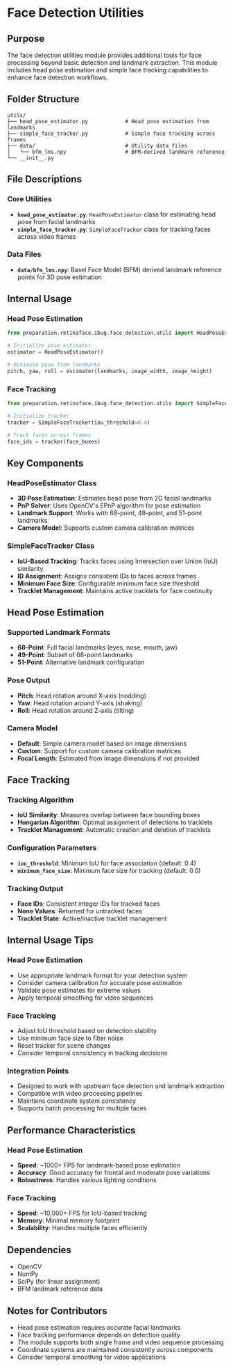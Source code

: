 # Face Detection Utilities

## Purpose

The face detection utilities module provides additional tools for face processing beyond basic detection and landmark extraction. This module includes head pose estimation and simple face tracking capabilities to enhance face detection workflows.

## Folder Structure

```
utils/
├── head_pose_estimator.py            # Head pose estimation from landmarks
├── simple_face_tracker.py            # Simple face tracking across frames
├── data/                             # Utility data files
│   └── bfm_lms.npy                   # BFM-derived landmark reference
└── __init__.py
```

## File Descriptions

### Core Utilities

- **`head_pose_estimator.py`**: `HeadPoseEstimator` class for estimating head pose from facial landmarks
- **`simple_face_tracker.py`**: `SimpleFaceTracker` class for tracking faces across video frames

### Data Files

- **`data/bfm_lms.npy`**: Basel Face Model (BFM) derived landmark reference points for 3D pose estimation

## Internal Usage

### Head Pose Estimation

```python
from preparation.retinaface.ibug.face_detection.utils import HeadPoseEstimator

# Initialize pose estimator
estimator = HeadPoseEstimator()

# Estimate pose from landmarks
pitch, yaw, roll = estimator(landmarks, image_width, image_height)
```

### Face Tracking

```python
from preparation.retinaface.ibug.face_detection.utils import SimpleFaceTracker

# Initialize tracker
tracker = SimpleFaceTracker(iou_threshold=0.4)

# Track faces across frames
face_ids = tracker(face_boxes)
```

## Key Components

### HeadPoseEstimator Class

- **3D Pose Estimation**: Estimates head pose from 2D facial landmarks
- **PnP Solver**: Uses OpenCV's EPnP algorithm for pose estimation
- **Landmark Support**: Works with 68-point, 49-point, and 51-point landmarks
- **Camera Model**: Supports custom camera calibration matrices

### SimpleFaceTracker Class

- **IoU-Based Tracking**: Tracks faces using Intersection over Union (IoU) similarity
- **ID Assignment**: Assigns consistent IDs to faces across frames
- **Minimum Face Size**: Configurable minimum face size threshold
- **Tracklet Management**: Maintains active tracklets for face continuity

## Head Pose Estimation

### Supported Landmark Formats

- **68-Point**: Full facial landmarks (eyes, nose, mouth, jaw)
- **49-Point**: Subset of 68-point landmarks
- **51-Point**: Alternative landmark configuration

### Pose Output

- **Pitch**: Head rotation around X-axis (nodding)
- **Yaw**: Head rotation around Y-axis (shaking)
- **Roll**: Head rotation around Z-axis (tilting)

### Camera Model

- **Default**: Simple camera model based on image dimensions
- **Custom**: Support for custom camera calibration matrices
- **Focal Length**: Estimated from image dimensions if not provided

## Face Tracking

### Tracking Algorithm

- **IoU Similarity**: Measures overlap between face bounding boxes
- **Hungarian Algorithm**: Optimal assignment of detections to tracklets
- **Tracklet Management**: Automatic creation and deletion of tracklets

### Configuration Parameters

- **`iou_threshold`**: Minimum IoU for face association (default: 0.4)
- **`minimum_face_size`**: Minimum face size for tracking (default: 0.0)

### Tracking Output

- **Face IDs**: Consistent integer IDs for tracked faces
- **None Values**: Returned for untracked faces
- **Tracklet State**: Active/inactive tracklet management

## Internal Usage Tips

### Head Pose Estimation

- Use appropriate landmark format for your detection system
- Consider camera calibration for accurate pose estimation
- Validate pose estimates for extreme values
- Apply temporal smoothing for video sequences

### Face Tracking

- Adjust IoU threshold based on detection stability
- Use minimum face size to filter noise
- Reset tracker for scene changes
- Consider temporal consistency in tracking decisions

### Integration Points

- Designed to work with upstream face detection and landmark extraction
- Compatible with video processing pipelines
- Maintains coordinate system consistency
- Supports batch processing for multiple faces

## Performance Characteristics

### Head Pose Estimation

- **Speed**: ~1000+ FPS for landmark-based pose estimation
- **Accuracy**: Good accuracy for frontal and moderate pose variations
- **Robustness**: Handles various lighting conditions

### Face Tracking

- **Speed**: ~10,000+ FPS for IoU-based tracking
- **Memory**: Minimal memory footprint
- **Scalability**: Handles multiple faces efficiently

## Dependencies

- OpenCV
- NumPy
- SciPy (for linear assignment)
- BFM landmark reference data

## Notes for Contributors

- Head pose estimation requires accurate facial landmarks
- Face tracking performance depends on detection quality
- The module supports both single frame and video sequence processing
- Coordinate systems are maintained consistently across components
- Consider temporal smoothing for video applications
